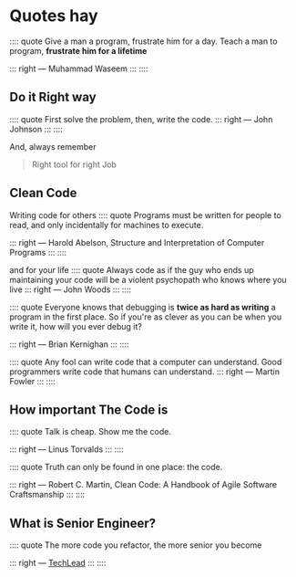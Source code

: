 # Quotes hay

:::: quote
Give a man a program, frustrate him for a day.
Teach a man to program, **frustrate him for a lifetime**

::: right 
― Muhammad Waseem
:::
::::


## Do it Right way 

:::: quote
First solve the problem, then, write the code.
::: right 
― John Johnson
:::
::::


And, always remember 
> Right tool for right Job 


## Clean Code

Writing code for others
:::: quote
Programs must be written for people to read, and only incidentally for machines to execute.

::: right 
― Harold Abelson, Structure and Interpretation of Computer Programs
:::
::::

and for your life
:::: quote
Always code as if the guy who ends up maintaining your code will be a violent psychopath who knows where you live
::: right 
― John Woods
:::
::::

:::: quote
Everyone knows that debugging is **twice as hard as writing** a program in the first place. So if you're as clever as you can be when you write it, how will you ever debug it?

::: right 
― Brian Kernighan
:::
::::


:::: quote
Any fool can write code that a computer can understand. Good programmers write code that humans can understand.
::: right 
― Martin Fowler
:::
::::



## How important The Code is

:::: quote
Talk is cheap. Show me the code.

::: right 
― Linus Torvalds
:::
::::

:::: quote
Truth can only be found in one place: the code.

::: right 
― Robert C. Martin, Clean Code: A Handbook of Agile Software Craftsmanship
:::
::::


## What is Senior Engineer?

:::: quote
The more code you refactor, the more senior you become 

::: right 
― [TechLead](https://www.youtube.com/channel/UC4xKdmAXFh4ACyhpiQ_3qBw)
:::
::::


 
